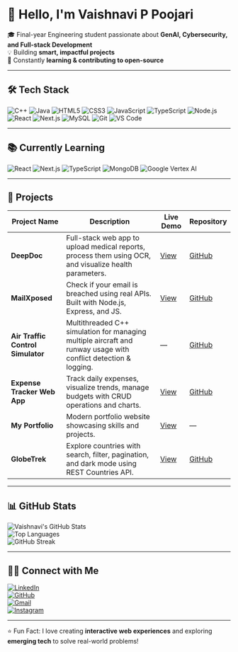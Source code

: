 # 👋 Hello, I'm Vaishnavi P Poojari

🎓 Final-year Engineering student passionate about **GenAI, Cybersecurity, and Full-stack Development**  
💡 Building **smart, impactful projects**  
🚀 Constantly **learning & contributing to open-source**

---

## 🛠️ Tech Stack

![C++](https://img.shields.io/badge/C++-00599C?style=for-the-badge&logo=cplusplus&logoColor=white)
![Java](https://img.shields.io/badge/Java-ED8B00?style=for-the-badge&logo=java&logoColor=white)
![HTML5](https://img.shields.io/badge/HTML5-E34F26?style=for-the-badge&logo=html5&logoColor=white)
![CSS3](https://img.shields.io/badge/CSS3-1572B6?style=for-the-badge&logo=css3&logoColor=white)
![JavaScript](https://img.shields.io/badge/JavaScript-F7DF1E?style=for-the-badge&logo=javascript&logoColor=black)
![TypeScript](https://img.shields.io/badge/TypeScript-3178C6?style=for-the-badge&logo=typescript&logoColor=white)
![Node.js](https://img.shields.io/badge/Node.js-339933?style=for-the-badge&logo=nodedotjs&logoColor=white)
![React](https://img.shields.io/badge/React-61DAFB?style=for-the-badge&logo=react&logoColor=black)
![Next.js](https://img.shields.io/badge/Next.js-000000?style=for-the-badge&logo=nextdotjs&logoColor=white)
![MySQL](https://img.shields.io/badge/MySQL-4479A1?style=for-the-badge&logo=mysql&logoColor=white)
![Git](https://img.shields.io/badge/Git-F05032?style=for-the-badge&logo=git&logoColor=white)
![VS Code](https://img.shields.io/badge/VS%20Code-007ACC?style=for-the-badge&logo=visual-studio-code&logoColor=white)

---

## 📚 Currently Learning

![React](https://img.shields.io/badge/React-61DAFB?style=for-the-badge&logo=react&logoColor=black)
![Next.js](https://img.shields.io/badge/Next.js-000000?style=for-the-badge&logo=nextdotjs&logoColor=white)
![TypeScript](https://img.shields.io/badge/TypeScript-3178C6?style=for-the-badge&logo=typescript&logoColor=white)
![MongoDB](https://img.shields.io/badge/MongoDB-47A248?style=for-the-badge&logo=mongodb&logoColor=white)
![Google Vertex AI](https://img.shields.io/badge/Vertex%20AI-F9AB00?style=for-the-badge&logo=google&logoColor=white)

---

## 📁 Projects

| Project Name | Description | Live Demo | Repository |
| ------------ | ----------- | --------- | ---------- |
| **DeepDoc** | Full-stack web app to upload medical reports, process them using OCR, and visualize health parameters. | [View](https://github.com/Vaishnaviiii-23/DeepDoc) | [GitHub](https://github.com/Vaishnaviiii-23/DeepDoc) |
| **MailXposed** | Check if your email is breached using real APIs. Built with Node.js, Express, and JS. | [View](https://mailxposed.onrender.com) | [GitHub](https://github.com/Vaishnaviiii-23/MailXposed) |
| **Air Traffic Control Simulator** | Multithreaded C++ simulation for managing multiple aircraft and runway usage with conflict detection & logging. | — | [GitHub](https://github.com/Vaishnaviiii-23/AirTrafficSimulator) |
| **Expense Tracker Web App** | Track daily expenses, visualize trends, manage budgets with CRUD operations and charts. | [View](https://vaishnaviiii-23.github.io/Expense-Tracker/) | [GitHub](https://github.com/Vaishnaviiii-23/Expense-Tracker) |
| **My Portfolio** | Modern portfolio website showcasing skills and projects. | [View](https://vaishnavi-poojari.vercel.app/) | — |
| **GlobeTrek** | Explore countries with search, filter, pagination, and dark mode using REST Countries API. | [View](https://vaishnaviiii-23.github.io/GlobeTrek) | [GitHub](https://github.com/Vaishnaviiii-23/GlobeTrek) |

---

## 📊 GitHub Stats

![Vaishnavi's GitHub Stats](https://github-readme-stats.vercel.app/api?username=Vaishnaviiii-23&show_icons=true&theme=radical)  
![Top Languages](https://github-readme-stats.vercel.app/api/top-langs/?username=Vaishnaviiii-23&layout=compact&theme=radical)  
![GitHub Streak](https://github-readme-streak-stats.herokuapp.com/?user=Vaishnaviiii-23&theme=radical)

---

## 👩‍💻 Connect with Me

[![LinkedIn](https://img.shields.io/badge/LinkedIn-0077B5?style=for-the-badge&logo=linkedin&logoColor=white)](https://www.linkedin.com/in/vaishnavi-p-poojari)  
[![GitHub](https://img.shields.io/badge/GitHub-181717?style=for-the-badge&logo=github&logoColor=white)](https://github.com/Vaishnaviiii-23)  
[![Gmail](https://img.shields.io/badge/Gmail-D14836?style=for-the-badge&logo=gmail&logoColor=white)](mailto:vaishnaviipoojari@gmail.com)  
[![Instagram](https://img.shields.io/badge/Instagram-E4405F?style=for-the-badge&logo=instagram&logoColor=white)](https://www.instagram.com/vaishnaaviiii_/)

---

⭐ Fun Fact: I love creating **interactive web experiences** and exploring **emerging tech** to solve real-world problems!
